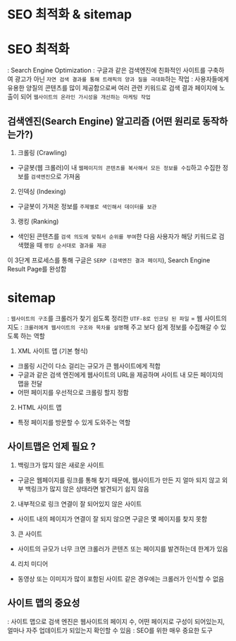 # SEO 최적화 & sitemap

# SEO 최적화

: Search Engine Optimization
: 구글과 같은 검색엔진에 친화적인 사이트를 구축하여 광고가 아닌 `자연 검색 결과를 통해 트래픽의 양과 질을 극대화`하는 작업
: 사용자들에게 유용한 양질의 콘텐츠를 많이 제공함으로써 여러 관련 키워드로 검색 결과 페이지에 노출이 되어 `웹사이트의 온라인 가시성을 개선하는 마케팅 작업`


## 검색엔진(Search Engine) 알고리즘 (어떤 원리로 동작하는가?)

1. 크롤링 (Crawling)
- 구글봇(웹 크롤러)이 내 `웹페이지의 콘텐츠를 복사해서 모든 정보를 수집`하고 수집한 정보를 `검색엔진`으로 가져옴

2. 인덱싱 (Indexing)
- 구글봇이 가져온 정보를 `주제별로 색인해서 데이터를 보관`

3. 랭킹 (Ranking)
- 색인된 콘텐츠를 `검색 의도에 맞춰서 순위를 부여`한 다음 사용자가 해당 키워드로 검색했을 때 `랭킹 순서대로 결과를 제공`

이 3단계 프로세스를 통해 구글은 `SERP (검색엔진 결과 페이지`), Search Engine Result Page를 완성함



# sitemap

: `웹사이트의 구조`를 크롤러가 찾기 쉽도록 정리한 `UTF-8로 인코딩 된 파일` = 웹 사이트의 지도
: `크롤러에게 웹사이트의 구조와 목차를 설명`해 주고 보다 쉽게 정보를 수집해갈 수 있도록 하는 역할

1. XML 사이트 맵 (기본 형식)
- 크롤링 시간이 다소 걸리는 규모가 큰 웹사이트에게 적합
- 구글과 같은 검색 엔진에게 웹사이트의 URL을 제공하며 사이트 내 모든 페이지의 맵을 전달
- 어떤 페이지를 우선적으로 크롤링 할지 정함

2. HTML 사이트 맵
- 특정 페이지를 방문할 수 있게 도와주는 역할


## 사이트맵은 언제 필요 ?

1. 백링크가 많지 않은 새로운 사이트
- 구글은 웹페이지를 링크를 통해 찾기 때문에, 웹사이트가 만든 지 얼마 되지 않고 외부 백링크가 많지 않은 상태라면 발견되기 쉽지 않음

2. 내부적으로 링크 연결이 잘 되어있지 않은 사이트
- 사이트 내의 페이지가 연결이 잘 되지 않으면 구글은 몇 페이지를 찾지 못함

3. 큰 사이트
- 사이트의 규모가 너무 크면 크롤러가 콘텐츠 또는 페이지를 발견하는데 한계가 있음

4. 리치 미디어
- 동영상 또는 이미지가 많이 포함된 사이트 같은 경우에는 크롤러가 인식할 수 없음


## 사이트 맵의 중요성

: 사이트 맵으로 검색 엔진은 웹사이트의 페이지 수, 어떤 페이지로 구성이 되어있는지, 얼마나 자주 업데이트가 되있는지 확인할 수 있음
: SEO를 위한 매우 중요한 도구






















